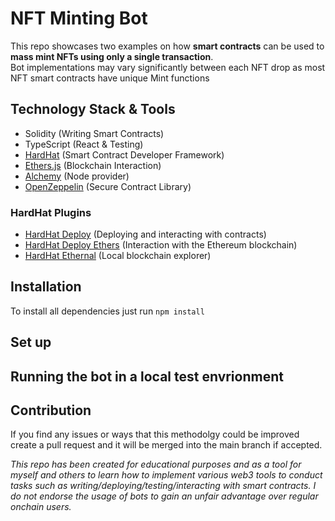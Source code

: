# NFT Minting Bot
This repo showcases two examples on how **smart contracts** can be used to **mass mint NFTs using only a single transaction**.\
Bot implementations may vary significantly between each NFT drop as most NFT smart contracts have unique Mint functions

## Technology Stack & Tools
- Solidity (Writing Smart Contracts)
- TypeScript (React & Testing)
- [HardHat](https://hardhat.org/getting-started/) (Smart Contract Developer Framework)
- [Ethers.js](https://docs.ethers.io/v5/getting-started/) (Blockchain Interaction)
- [Alchemy](https://docs.alchemy.com/cro/) (Node provider)
- [OpenZeppelin](https://docs.openzeppelin.com/contracts/3.x/) (Secure Contract Library)

### HardHat Plugins
- [HardHat Deploy](https://github.com/wighawag/hardhat-deploy#readme) (Deploying and interacting with contracts)
- [HardHat Deploy Ethers](https://www.npmjs.com/package/hardhat-deploy-ether) (Interaction with the Ethereum blockchain)
- [HardHat Ethernal](https://www.npmjs.com/package/hardhat-ethernal) (Local blockchain explorer)

## Installation 
To install all dependencies just run 
`
npm install
`

## Set up

## Running the bot in a local test envrionment

## Contribution
If you find any issues or ways that this methodolgy could be improved create a pull request and it will be merged into the main branch if accepted.

*This repo has been created for educational purposes and as a tool for myself and others to learn how to implement various web3 tools to conduct tasks such as writing/deploying/testing/interacting with smart contracts. I do not endorse the usage of bots to gain an unfair advantage over regular onchain users.*
